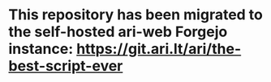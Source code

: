 # This repository has been migrated to the self-hosted ari-web Forgejo instance: <https://git.ari.lt/ari/the-best-script-ever>